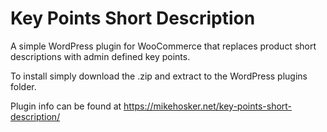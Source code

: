 # Key Points Short Description
A simple WordPress plugin for WooCommerce that replaces product short descriptions with admin defined key points.

To install simply download the .zip and extract to the WordPress plugins folder.

Plugin info can be found at https://mikehosker.net/key-points-short-description/
